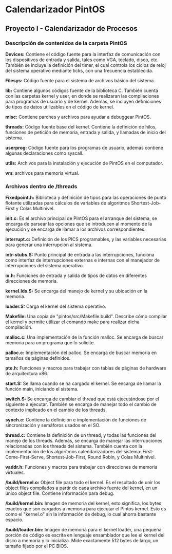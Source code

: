 # Calendarizador PintOS
## Proyecto I - Calendarizador de Procesos


### Descripción de contenidos de la carpeta PintOS

**Devices:** Contiene el código fuente para la interfaz de comunicación con los dispositivos de entrada y salida, tales como VGA, teclado, disco, etc. También se incluye la definición del timer, el cual controla los ciclos de reloj del sistema operativo mediante ticks, con una frecuencia establecida.

**Filesys:** Código fuente para el sistema de archivos básico del sistema.

**lib:** Contiene algunos códigos fuente de la biblioteca C. También cuenta con las carpetas kernel y user, en donde se realizaran las compilaciones para programas de usuario y de kernel. Además, se incluyen definiciones de tipos de datos utilizables en el código de kernel.

**misc:** Contiene parches y archivos para ayudar a debuggear PintOS.

**threads:** Código fuente base del kernel. Contiene la definición de hilos, funciones de petición de memoria, entrada y salida, y llamadas de inicio del sistema.

**userprog:** Código fuente para los programas de usuario, además contiene algunas declaraciones como syscall.

**utils:** Archivos para la instalación y ejecución de PintOS en el computador.

**vm:** archivos para memoria virtual.



### Archivos dentro de /threads

**Fixedpoint.h:** Biblioteca y definición de tipos para las operaciones de punto flotante utilizadas para cálculos de variables de algoritmos Shortest-Job-First y Colas Multinivel.

**init.c:** Es el archivo principal de PintOS para el arranque del sistema, se encarga de parsear las opciones que se introducen al momento de la ejecución y se encarga de llamar a los archivos correspondientes.

**interrupt.c:** Definición de los PICS programables, y las variables necesarias para generar una interrupción al sistema.

**intr-stubs.S:** Punto principal de entrada a las interrupciones, funciona como interfaz de interrupciones externas e internas con el manejador de interrupciones del sistema operativo.

**io.h:** Funciones de entrada y salida de tipos de datos en diferentes direcciones de memoria.

**kernel.lds.S:** Se encarga del manejo de kernel y su ubicación en la memoria.

**loader.S:** Carga el kernel del sistema operativo.

**Makefile:** Una copia de "pintos/src/Makefile.build". Describe cómo compilar el kernel y permite utilizar el comando make para realizar dicha compilación.

**malloc.c:** Una implementación de la función malloc. Se encarga de buscar memoria para un programa que lo solicite.

**palloc.c:** Implementación del palloc. Se encarga de buscar memoria en tamaños de páginas definidos.

**pte.h:** Funciones y macros para trabajar con tablas de páginas de hardware de arquitectura x86.

**start.S:** Se llama cuando se ha cargado el kernel. Se encarga de llamar la función main, iniciando el sistema.

**switch.S:** Se encarga de cambiar el thread que está ejecutándose por el siguiente a ejecutar. También se encarga de manejar todo el cambio de contexto implicado en el cambio de los threads.

**synch.c:** Contiene la definición e implementación de funciones de sincronización y semáforos usados en el SO.

**thread.c:** Contiene la definición de un thread, y todas las funciones del manejo de los threads. Además, se encarga de manejar las interrupciones relacionadas con los threads del sistema. También cuenta con la implementación de los algoritmos calendarizadores del sistema: First-Come-First-Serve, Shortest-Job-First, Round Robin, y Colas Multinivel.

**vaddr.h:** Funciones y macros para trabajar con direcciones de memoria virtuales.

**/build/kernel.o:** Object file para todo el kernel. Es el resultado de unir los object files compilados a partir de cada archivo fuente del kernel, en un único object file. Contiene información para debug.

**/build/kernel.bin:** Imagen de memoria del kernel, esto significa, los bytes exactos que son cargados a memoria para ejecutar el Pintos kernel. Esto es como el "kernel.o" sin la información de debug, lo cual ahorra bastante espacio.

**/build/loader.bin:** Imagen de memoria para el kernel loader, una pequeña porción de código es escrita en lenguaje ensamblador que lee el kernel del disco a memoria y lo inicializa. Mide exactamente 512 bytes de largo, un tamaño fijado por el PC BIOS.

